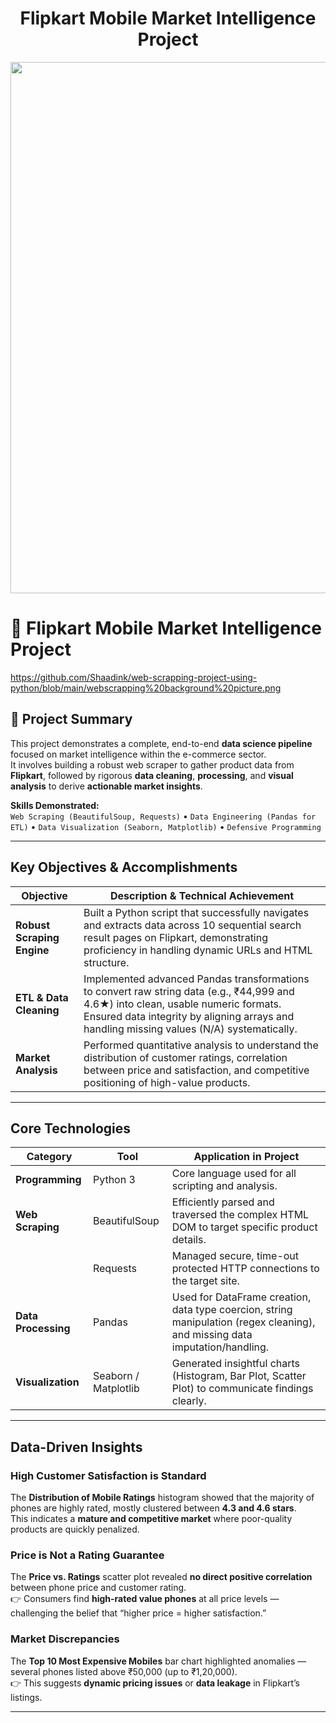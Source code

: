 <p align="center">
  <h1 align="center">Flipkart Mobile Market Intelligence Project </h1>
  <img src="" width="850"/>
</p>


# 📱 Flipkart Mobile Market Intelligence Project

https://github.com/Shaadink/web-scrapping-project-using-python/blob/main/webscrapping%20background%20picture.png

## 🌟 Project Summary
This project demonstrates a complete, end-to-end **data science pipeline** focused on market intelligence within the e-commerce sector.  
It involves building a robust web scraper to gather product data from **Flipkart**, followed by rigorous **data cleaning**, **processing**, and **visual analysis** to derive **actionable market insights**.

**Skills Demonstrated:**  
`Web Scraping (BeautifulSoup, Requests)` • `Data Engineering (Pandas for ETL)` • `Data Visualization (Seaborn, Matplotlib)` • `Defensive Programming`

---

##  Key Objectives & Accomplishments

| **Objective** | **Description & Technical Achievement** |
|----------------|------------------------------------------|
| **Robust Scraping Engine** | Built a Python script that successfully navigates and extracts data across 10 sequential search result pages on Flipkart, demonstrating proficiency in handling dynamic URLs and HTML structure. |
| **ETL & Data Cleaning** | Implemented advanced Pandas transformations to convert raw string data (e.g., ₹44,999 and 4.6★) into clean, usable numeric formats. Ensured data integrity by aligning arrays and handling missing values (N/A) systematically. |
| **Market Analysis** | Performed quantitative analysis to understand the distribution of customer ratings, correlation between price and satisfaction, and competitive positioning of high-value products.
---

##  Core Technologies

| **Category** | **Tool** | **Application in Project** |
|---------------|-----------|------------------------------|
| **Programming** | Python 3 | Core language used for all scripting and analysis. |
| **Web Scraping** | BeautifulSoup | Efficiently parsed and traversed the complex HTML DOM to target specific product details. |
|  | Requests | Managed secure, time-out protected HTTP connections to the target site. |
| **Data Processing** | Pandas | Used for DataFrame creation, data type coercion, string manipulation (regex cleaning), and missing data imputation/handling. |
| **Visualization** | Seaborn / Matplotlib | Generated insightful charts (Histogram, Bar Plot, Scatter Plot) to communicate findings clearly. |

---

##  Data-Driven Insights

###  High Customer Satisfaction is Standard  
The **Distribution of Mobile Ratings** histogram showed that the majority of phones are highly rated, mostly clustered between **4.3 and 4.6 stars**.  
 This indicates a **mature and competitive market** where poor-quality products are quickly penalized.

###  Price is Not a Rating Guarantee  
The **Price vs. Ratings** scatter plot revealed **no direct positive correlation** between phone price and customer rating.  
👉 Consumers find **high-rated value phones** at all price levels — challenging the belief that “higher price = higher satisfaction.”
###  Market Discrepancies  
The **Top 10 Most Expensive Mobiles** bar chart highlighted anomalies — several phones listed above ₹50,000 (up to ₹1,20,000).  
👉 This suggests **dynamic pricing issues** or **data leakage** in Flipkart’s listings.

---

